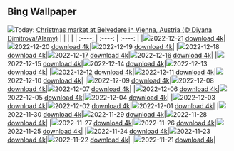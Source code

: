 ## Bing Wallpaper
![](./wallpaper/2022-12-21.jpg)Today: [Christmas market at Belvedere in Vienna, Austria (© Diyana Dimitrova/Alamy)](./wallpaper/2022-12-21.jpg)
|      |      |      |
| :----: | :----: | :----: |
|![](./wallpaper/2022-12-21_sm.jpg)2022-12-21 [download 4k](./wallpaper/2022-12-21.jpg)|![](./wallpaper/2022-12-20_sm.jpg)2022-12-20 [download 4k](./wallpaper/2022-12-20.jpg)|![](./wallpaper/2022-12-19_sm.jpg)2022-12-19 [download 4k](./wallpaper/2022-12-19.jpg)|
|![](./wallpaper/2022-12-18_sm.jpg)2022-12-18 [download 4k](./wallpaper/2022-12-18.jpg)|![](./wallpaper/2022-12-17_sm.jpg)2022-12-17 [download 4k](./wallpaper/2022-12-17.jpg)|![](./wallpaper/2022-12-16_sm.jpg)2022-12-16 [download 4k](./wallpaper/2022-12-16.jpg)|
|![](./wallpaper/2022-12-15_sm.jpg)2022-12-15 [download 4k](./wallpaper/2022-12-15.jpg)|![](./wallpaper/2022-12-14_sm.jpg)2022-12-14 [download 4k](./wallpaper/2022-12-14.jpg)|![](./wallpaper/2022-12-13_sm.jpg)2022-12-13 [download 4k](./wallpaper/2022-12-13.jpg)|
|![](./wallpaper/2022-12-12_sm.jpg)2022-12-12 [download 4k](./wallpaper/2022-12-12.jpg)|![](./wallpaper/2022-12-11_sm.jpg)2022-12-11 [download 4k](./wallpaper/2022-12-11.jpg)|![](./wallpaper/2022-12-10_sm.jpg)2022-12-10 [download 4k](./wallpaper/2022-12-10.jpg)|
|![](./wallpaper/2022-12-09_sm.jpg)2022-12-09 [download 4k](./wallpaper/2022-12-09.jpg)|![](./wallpaper/2022-12-08_sm.jpg)2022-12-08 [download 4k](./wallpaper/2022-12-08.jpg)|![](./wallpaper/2022-12-07_sm.jpg)2022-12-07 [download 4k](./wallpaper/2022-12-07.jpg)|
|![](./wallpaper/2022-12-06_sm.jpg)2022-12-06 [download 4k](./wallpaper/2022-12-06.jpg)|![](./wallpaper/2022-12-05_sm.jpg)2022-12-05 [download 4k](./wallpaper/2022-12-05.jpg)|![](./wallpaper/2022-12-04_sm.jpg)2022-12-04 [download 4k](./wallpaper/2022-12-04.jpg)|
|![](./wallpaper/2022-12-03_sm.jpg)2022-12-03 [download 4k](./wallpaper/2022-12-03.jpg)|![](./wallpaper/2022-12-02_sm.jpg)2022-12-02 [download 4k](./wallpaper/2022-12-02.jpg)|![](./wallpaper/2022-12-01_sm.jpg)2022-12-01 [download 4k](./wallpaper/2022-12-01.jpg)|
|![](./wallpaper/2022-11-30_sm.jpg)2022-11-30 [download 4k](./wallpaper/2022-11-30.jpg)|![](./wallpaper/2022-11-29_sm.jpg)2022-11-29 [download 4k](./wallpaper/2022-11-29.jpg)|![](./wallpaper/2022-11-28_sm.jpg)2022-11-28 [download 4k](./wallpaper/2022-11-28.jpg)|
|![](./wallpaper/2022-11-27_sm.jpg)2022-11-27 [download 4k](./wallpaper/2022-11-27.jpg)|![](./wallpaper/2022-11-26_sm.jpg)2022-11-26 [download 4k](./wallpaper/2022-11-26.jpg)|![](./wallpaper/2022-11-25_sm.jpg)2022-11-25 [download 4k](./wallpaper/2022-11-25.jpg)|
|![](./wallpaper/2022-11-24_sm.jpg)2022-11-24 [download 4k](./wallpaper/2022-11-24.jpg)|![](./wallpaper/2022-11-23_sm.jpg)2022-11-23 [download 4k](./wallpaper/2022-11-23.jpg)|![](./wallpaper/2022-11-22_sm.jpg)2022-11-22 [download 4k](./wallpaper/2022-11-22.jpg)|
|![](./wallpaper/2022-11-21_sm.jpg)2022-11-21 [download 4k](./wallpaper/2022-11-21.jpg)|